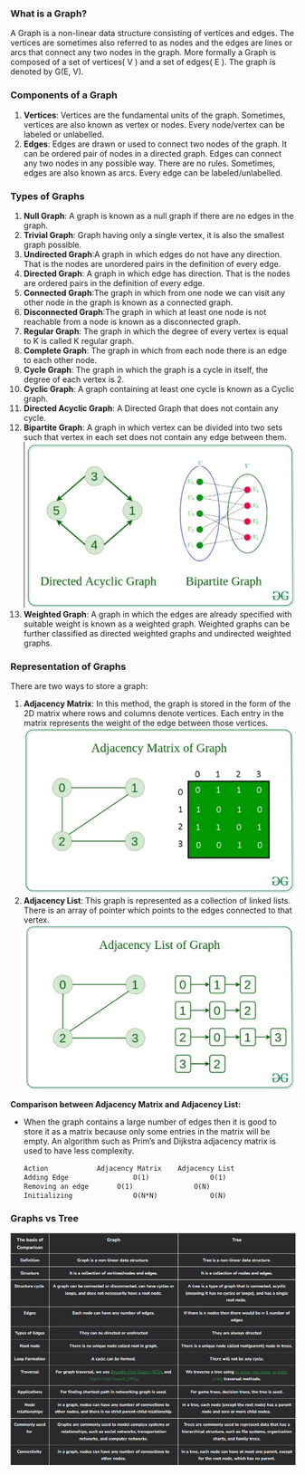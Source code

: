 ### What is a Graph?
A Graph is a non-linear data structure consisting of vertices and edges. The vertices are sometimes also referred to as nodes and the edges are lines or arcs that connect any two nodes in the graph. More formally a Graph is composed of a set of vertices( V ) and a set of edges( E ). The graph is denoted by G(E, V).

### Components of a Graph
1. **Vertices**: Vertices are the fundamental units of the graph. Sometimes, vertices are also known as vertex or nodes. Every node/vertex can be labeled or unlabelled. 
2. **Edges**: Edges are drawn or used to connect two nodes of the graph. It can be ordered pair of nodes in a directed graph. Edges can connect any two nodes in any possible way. There are no rules. Sometimes, edges are also known as arcs. Every edge can be labeled/unlabelled.

### Types of Graphs
1. **Null Graph**: A graph is known as a null graph if there are no edges in the graph.
2. **Trivial Graph**: Graph having only a single vertex, it is also the smallest graph possible.
3. **Undirected Graph**:A graph in which edges do not have any direction. That is the nodes are unordered pairs in the definition of every edge.
4. **Directed Graph**: A graph in which edge has direction. That is the nodes are ordered pairs in the definition of every edge.
5. **Connected Graph**:The graph in which from one node we can visit any other node in the graph is known as a connected graph.
6. **Disconnected Graph**:The graph in which at least one node is not reachable from a node is known as a disconnected graph.
7. **Regular Graph**: The graph in which the degree of every vertex is equal to K is called K regular graph.
8. **Complete Graph**: The graph in which from each node there is an edge to each other node.
9. **Cycle Graph**: The graph in which the graph is a cycle in itself, the degree of each vertex is 2.
10. **Cyclic Graph**: A graph containing at least one cycle is known as a Cyclic graph.
11. **Directed Acyclic Graph**: A Directed Graph that does not contain any cycle.
12. **Bipartite Graph**: A graph in which vertex can be divided into two sets such that vertex in each set does not contain any edge between them.
![img.png](img.png)
13. **Weighted Graph**: A graph in which the edges are already specified with suitable weight is known as a weighted graph. Weighted graphs can be further classified as directed weighted graphs and undirected weighted graphs. 

### Representation of Graphs
There are two ways to store a graph:
1. **Adjacency Matrix**:
In this method, the graph is stored in the form of the 2D matrix where rows and columns denote vertices. Each entry in the matrix represents the weight of the edge between those vertices.
![img_1.png](img_1.png)
2. **Adjacency List**:
This graph is represented as a collection of linked lists. There is an array of pointer which points to the edges connected to that vertex.
![img_2.png](img_2.png)


**Comparison between Adjacency Matrix and Adjacency List:**
- When the graph contains a large number of edges then it is good to store it as a matrix because only some entries in the matrix will be empty. An algorithm such as Prim’s and Dijkstra adjacency matrix is used to have less complexity.
        

      Action	        Adjacency Matrix	Adjacency List
      Adding Edge	             O(1)	            O(1)
      Removing an edge	     O(1)	            O(N)
      Initializing	             O(N*N)	            O(N)

### Graphs vs Tree
![img_3.png](img_3.png)